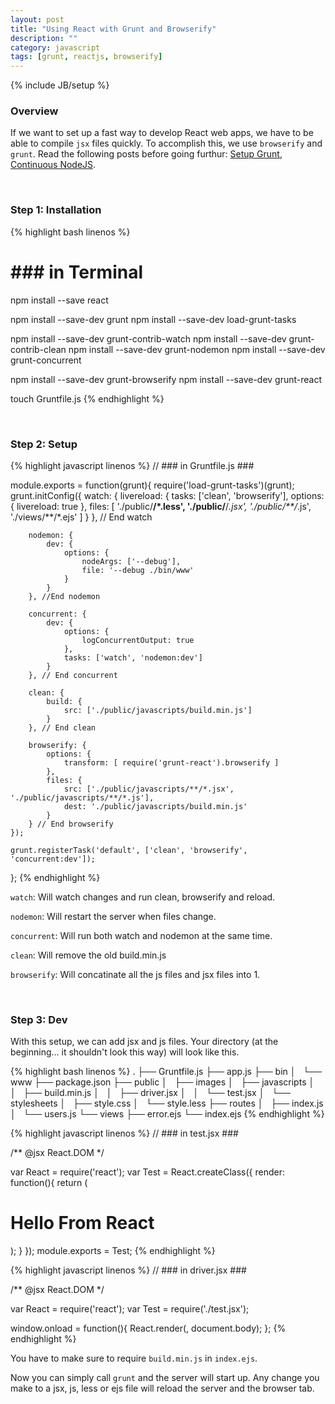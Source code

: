 ```yaml
---
layout: post
title: "Using React with Grunt and Browserify"
description: ""
category: javascript
tags: [grunt, reactjs, browserify]
---
```

{% include JB/setup %}

<!-- Overview -->
<h3>Overview</h3>

If we want to set up a fast way to develop React web apps, we have to be able to compile `jsx` files quickly. To accomplish this, we use `browserify` and `grunt`. Read the following posts before going furthur: [Setup Grunt](/javascript/2015/02/14/learn-node-part-3-grunt/), [Continuous NodeJS](/javascript/2015/03/02/continuous-development-in-nodejs/).

<br />
<!-- Step 1: Installation -->
<h3>Step 1: Installation</h3>

<!-- Code _______________________________________-->
{% highlight bash linenos %}
# ### in Terminal ###
npm install --save react

npm install --save-dev grunt
npm install --save-dev load-grunt-tasks

npm install --save-dev grunt-contrib-watch
npm install --save-dev grunt-contrib-clean
npm install --save-dev grunt-nodemon
npm install --save-dev grunt-concurrent

npm install --save-dev grunt-browserify
npm install --save-dev grunt-react

touch Gruntfile.js
{% endhighlight %}
<!-- /Code ^^^^^^^^^^^^^^^^^^^^^^^^^^^^^^^^^^^^^^-->

<br />
<!-- Step 2: Setup -->
<h3>Step 2: Setup</h3>

<!-- Code _______________________________________-->
{% highlight javascript linenos %}
// ### in Gruntfile.js ###

module.exports = function(grunt){
    require('load-grunt-tasks')(grunt);
    grunt.initConfig({
        watch: {
            livereload: {
                tasks: ['clean', 'browserify'],
                options: {
                    livereload: true
                },
                files: [
                    './public/**/*.less',
                    './public/**/*.jsx',
                    './public/**/*.js',
                    './views/**/*.ejs'
                ]
          }
        }, // End watch

        nodemon: {
            dev: {
                options: {
                    nodeArgs: ['--debug'],
                    file: '--debug ./bin/www'
                }
            }
        }, //End nodemon

        concurrent: {
            dev: {
                options: {
                    logConcurrentOutput: true
                },
                tasks: ['watch', 'nodemon:dev']
            }
        }, // End concurrent

        clean: {
            build: {
                src: ['./public/javascripts/build.min.js']
            }
        }, // End clean

        browserify: {
            options: {
                transform: [ require('grunt-react').browserify ]
            },
            files: {
                src: ['./public/javascripts/**/*.jsx', './public/javascripts/**/*.js'],
                dest: './public/javascripts/build.min.js'
            }
        } // End browserify
    });

    grunt.registerTask('default', ['clean', 'browserify', 'concurrent:dev']);
};
{% endhighlight %}
<!-- /Code ^^^^^^^^^^^^^^^^^^^^^^^^^^^^^^^^^^^^^^-->

`watch`: Will watch changes and run clean, browserify and reload.

`nodemon`: Will restart the server when files change.

`concurrent`: Will run both watch and nodemon at the same time.

`clean`: Will remove the old build.min.js

`browserify`: Will concatinate all the js files and jsx files into 1.


<br />
<!-- Step 3: Dev -->
<h3>Step 3: Dev</h3>

With this setup, we can add jsx and js files. Your directory (at the beginning... it shouldn't look this way) will look like this. 

<!-- Code _______________________________________-->
{% highlight bash linenos %}
.
├── Gruntfile.js
├── app.js
├── bin
│   └── www
├── package.json
├── public
│   ├── images
│   ├── javascripts
│   │   ├── build.min.js
│   │   ├── driver.jsx
│   │   └── test.jsx
│   └── stylesheets
│       ├── style.css
│       └── style.less
├── routes
│   ├── index.js
│   └── users.js
└── views
    ├── error.ejs
    └── index.ejs
{% endhighlight %}
<!-- /Code ^^^^^^^^^^^^^^^^^^^^^^^^^^^^^^^^^^^^^^-->

<!-- Code _______________________________________-->
{% highlight javascript linenos %}
// ### in test.jsx ###

/** @jsx React.DOM */

var React = require('react');
var Test = React.createClass({
    render: function(){
        return (
            <h1>Hello From React</h1>
        );
    }
});
module.exports = Test;
{% endhighlight %}
<!-- /Code ^^^^^^^^^^^^^^^^^^^^^^^^^^^^^^^^^^^^^^-->

<!-- Code _______________________________________-->
{% highlight javascript linenos %}
// ### in driver.jsx ###

/** @jsx React.DOM */

var React = require('react');
var Test = require('./test.jsx');

window.onload = function(){
    React.render(<Test />, document.body);
};
{% endhighlight %}
<!-- /Code ^^^^^^^^^^^^^^^^^^^^^^^^^^^^^^^^^^^^^^-->

You have to make sure to require `build.min.js` in `index.ejs`.

Now you can simply call `grunt` and the server will start up. Any change you make to a jsx, js, less or ejs file will reload the server and the browser tab.
